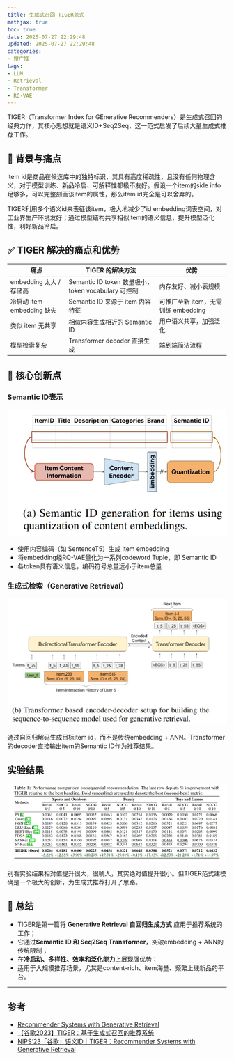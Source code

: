 ```yaml
---
title: 生成式召回-TIGER范式
mathjax: true
toc: true
date: 2025-07-27 22:29:48
updated: 2025-07-27 22:29:48
categories:
- 搜广推
tags:
- LLM
- Retrieval
- Transformer
- RQ-VAE
---
```


TIGER（Transformer Index for GEnerative Recommenders）是生成式召回的经典力作，其核心思想就是语义ID+Seq2Seq，这一范式启发了后续大量生成式推荐工作。

<!--more-->

## 📌 背景与痛点

item id是商品在候选库中的独特标识，其具有高度稀疏性，且没有任何物理含义，对于模型训练、新品冷启、可解释性都极不友好。假设一个item的side info足够多，可以完整刻画该item的属性，那么item id完全是可以舍弃的。

TIGER利用多个语义id来表征该item，极大地减少了id embedding词表空间，对工业界生产环境友好；通过模型结构共享相似item的语义信息，提升模型泛化性，利好新品冷启。

## ✅ TIGER 解决的痛点和优势

| 痛点                    | TIGER 的解决方法                                 | 优势                        |
| --------------------- | ------------------------------------------- | ------------------------- |
| embedding 太大 / 存储高    | Semantic ID token 数量极小，token vocabulary 可控制 | 内存友好、减小表规模                |
| 冷启动 item embedding 缺失 | Semantic ID 来源于 item 内容特征                   | 可推广至新 item，无需训练 embedding |
| 类似 item 无共享           | 相似内容生成相近的 Semantic ID                       | 用户语义共享，加强泛化               |
| 模型检索复杂                | Transformer decoder 直接生成                    | 端到端简洁流程                   |

## 🧠 核心创新点

### Semantic ID表示

![semantic id](https://github.com/TransformersWsz/picx-images-hosting/raw/master/image.4g4sr2jrvg.webp)

- 使用内容编码（如 SentenceT5）生成 item embedding
- 将embedding经RQ-VAE量化为一系列codeword Tuple，即 Semantic ID
- 各token具有语义信息，编码符号总量远小于item总量

### 生成式检索（Generative Retrieval）

![seq2seq](https://github.com/TransformersWsz/picx-images-hosting/raw/master/image.6m47cudpo8.webp)

通过自回归解码生成目标item id，而不是传统embedding + ANN。Transformer的decoder直接输出item的Semantic ID作为推荐结果。

## 实验结果

![result](https://github.com/TransformersWsz/picx-images-hosting/raw/master/image.64e5o9fh1w.webp)

别看实验结果相对值提升很大，很唬人，其实绝对值提升很小。但TIGER范式建模确是一个极大的创新，为生成式推荐打开了思路。


## 🧾 总结

- TIGER是第一篇将 **Generative Retrieval 自回归生成方式** 应用于推荐系统的工作；
- 它通过**Semantic ID 和 Seq2Seq Transformer**，突破embedding + ANN的传统限制；
- 在**冷启动、多样性、效率和泛化能力**上展现强优势；
- 适用于大规模推荐场景，尤其是content-rich、item海量、频繁上线新品的平台。


---

## 参考
- [Recommender Systems with Generative Retrieval](https://papers.neurips.cc/paper_files/paper/2023/file/20dcab0f14046a5c6b02b61da9f13229-Paper-Conference.pdf)
- [【谷歌2023】TIGER：基于生成式召回的推荐系统](https://zhuanlan.zhihu.com/p/1897030256965177585)
- [NIPS‘23「谷歌」语义ID｜TIGER：Recommender Systems with Generative Retrieval](https://zhuanlan.zhihu.com/p/716122180)
